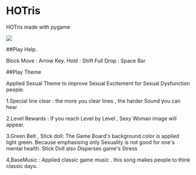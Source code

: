 # HOTris
HOTris made with pygame

![](http://i64.tinypic.com/30n9ax4.png)

##Play Help.

Block Move : Arrow Key.
Hold : Shift
Full Drop : Space Bar

##Play Theme

Applied Sexual Theme to improve Sexual Excitement for Sexual Dysfunction people.

1.Special line clear : the more you clear lines , the harder Sound you can hear

2.Level Rewards : If you reach Level by Level , Sexy Woman image will appear.

3.Green Belt , Stick doll: The Game Board's background color is applied light green. Because emphasising only
               Sexuality is not good for one's mental health. Stick Doll also Disperses game's Stress

4,BaseMusic : Applied classic game music . this song makes people to think classic days.

